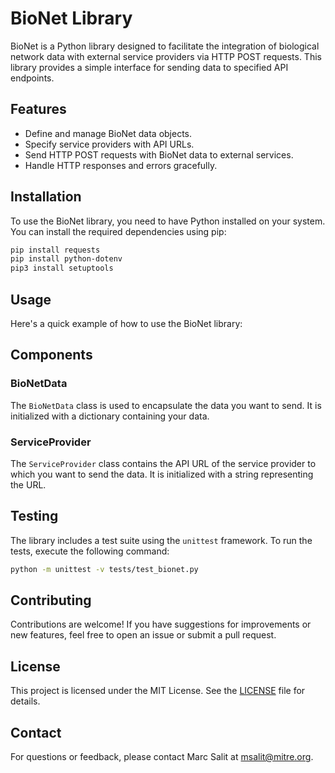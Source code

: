 # BioNet Library

BioNet is a Python library designed to facilitate the integration of biological network data with external service providers via HTTP POST requests. This library provides a simple interface for sending data to specified API endpoints.

## Features

- Define and manage BioNet data objects.
- Specify service providers with API URLs.
- Send HTTP POST requests with BioNet data to external services.
- Handle HTTP responses and errors gracefully.

## Installation

To use the BioNet library, you need to have Python installed on your system. You can install the required dependencies using pip:

```bash
pip install requests
pip install python-dotenv
pip3 install setuptools
```

## Usage

Here's a quick example of how to use the BioNet library:


## Components

### BioNetData

The `BioNetData` class is used to encapsulate the data you want to send. It is initialized with a dictionary containing your data.

### ServiceProvider

The `ServiceProvider` class contains the API URL of the service provider to which you want to send the data. It is initialized with a string representing the URL.


## Testing

The library includes a test suite using the `unittest` framework. To run the tests, execute the following command:

```bash
python -m unittest -v tests/test_bionet.py
```

## Contributing

Contributions are welcome! If you have suggestions for improvements or new features, feel free to open an issue or submit a pull request.

## License

This project is licensed under the MIT License. See the [LICENSE](LICENSE) file for details.

## Contact

For questions or feedback, please contact Marc Salit at msalit@mitre.org.
